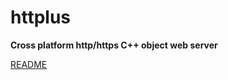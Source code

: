 # httplus

**Cross platform http/https C++ object web server** 


[README](https://raw.githubusercontent.com/Dekken/httplus/master/README.noformat)

